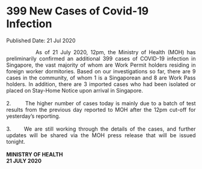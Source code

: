 <html>
    <meta http-equiv="Content-Type" content="text/html; charset=utf-8"/>
    <meta charset="utf-8"/>
    <title>399 New Cases of Covid-19 Infection</title>
    <body><h1>399 New Cases of Covid-19 Infection</h1>
    <p>Published Date: 21 Jul 2020</p> <p style="text-align: justify;">&nbsp; &nbsp; &nbsp; &nbsp; &nbsp; &nbsp;As of 21 July 2020, 12pm, the Ministry of Health (MOH) has preliminarily confirmed an additional 399 cases of COVID-19 infection in Singapore, the vast majority of whom are Work Permit holders residing in foreign worker dormitories. Based on our investigations so far, there are 9 cases in the community, of whom 1 is a Singaporean and 8 are Work Pass holders. In addition, there are 3 imported cases who had been isolated or placed on Stay-Home Notice upon arrival in Singapore.&nbsp;<br><br>2.&nbsp; &nbsp; &nbsp; &nbsp;The higher number of cases today is mainly due to a batch of test results from the previous day reported to MOH after the 12pm cut-off for yesterday’s reporting.&nbsp;&nbsp;<br><br>3.&nbsp; &nbsp; &nbsp;We are still working through the details of the cases, and further updates will be shared via the MOH press release that will be issued tonight.&nbsp;<br><br><strong>MINISTRY OF HEALTH<br>21 JULY 2020</strong><br></p><div><br></div></body>
</html>